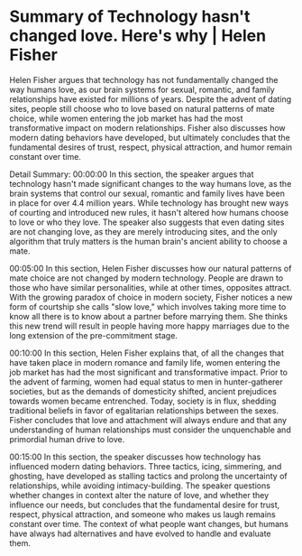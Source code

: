 # Summary of Technology hasn't changed love. Here's why | Helen Fisher

Helen Fisher argues that technology has not fundamentally changed the way humans love, as our brain systems for sexual, romantic, and family relationships have existed for millions of years. Despite the advent of dating sites, people still choose who to love based on natural patterns of mate choice, while women entering the job market has had the most transformative impact on modern relationships. Fisher also discusses how modern dating behaviors have developed, but ultimately concludes that the fundamental desires of trust, respect, physical attraction, and humor remain constant over time.

Detail Summary: 
00:00:00
In this section, the speaker argues that technology hasn't made significant changes to the way humans love, as the brain systems that control our sexual, romantic and family lives have been in place for over 4.4 million years. While technology has brought new ways of courting and introduced new rules, it hasn't altered how humans choose to love or who they love. The speaker also suggests that even dating sites are not changing love, as they are merely introducing sites, and the only algorithm that truly matters is the human brain's ancient ability to choose a mate.

00:05:00
In this section, Helen Fisher discusses how our natural patterns of mate choice are not changed by modern technology. People are drawn to those who have similar personalities, while at other times, opposites attract. With the growing paradox of choice in modern society, Fisher notices a new form of courtship she calls "slow love," which involves taking more time to know all there is to know about a partner before marrying them. She thinks this new trend will result in people having more happy marriages due to the long extension of the pre-commitment stage.

00:10:00
In this section, Helen Fisher explains that, of all the changes that have taken place in modern romance and family life, women entering the job market has had the most significant and transformative impact. Prior to the advent of farming, women had equal status to men in hunter-gatherer societies, but as the demands of domesticity shifted, ancient prejudices towards women became entrenched. Today, society is in flux, shedding traditional beliefs in favor of egalitarian relationships between the sexes. Fisher concludes that love and attachment will always endure and that any understanding of human relationships must consider the unquenchable and primordial human drive to love.

00:15:00
In this section, the speaker discusses how technology has influenced modern dating behaviors. Three tactics, icing, simmering, and ghosting, have developed as stalling tactics and prolong the uncertainty of relationships, while avoiding intimacy-building. The speaker questions whether changes in context alter the nature of love, and whether they influence our needs, but concludes that the fundamental desire for trust, respect, physical attraction, and someone who makes us laugh remains constant over time. The context of what people want changes, but humans have always had alternatives and have evolved to handle and evaluate them.

